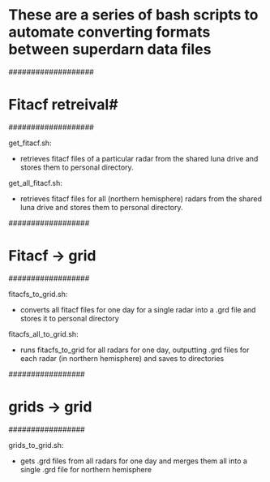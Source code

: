 # These are a series of bash scripts to automate converting formats between superdarn data files

###################
# Fitacf retreival#
###################

get_fitacf.sh: 
- retrieves fitacf files of a particular radar from the shared luna drive and stores them to personal directory.

get_all_fitacf.sh:
- retrieves fitacf files for all (northern hemisphere) radars from the shared luna drive and stores them to personal directory.

##################
# Fitacf -> grid #
##################

fitacfs_to_grid.sh:
- converts all fitacf files for one day for a single radar into a .grd file and stores it to personal directory

fitacfs_all_to_grid.sh:
- runs fitacfs_to_grid for all radars for one day, outputting .grd files for each radar (in northern hemisphere) and saves to directories

#################
# grids -> grid #
#################

grids_to_grid.sh:
- gets .grd files from all radars for one day and merges them all into a single .grd file for northern hemisphere
